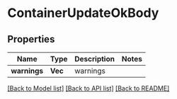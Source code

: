 # ContainerUpdateOkBody

## Properties

Name | Type | Description | Notes
------------ | ------------- | ------------- | -------------
**warnings** | **Vec<String>** | warnings | 

[[Back to Model list]](../README.md#documentation-for-models) [[Back to API list]](../README.md#documentation-for-api-endpoints) [[Back to README]](../README.md)


